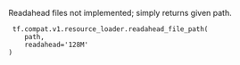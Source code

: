 Readahead files not implemented; simply returns given path.

```
 tf.compat.v1.resource_loader.readahead_file_path(
    path,
    readahead='128M'
)
```
